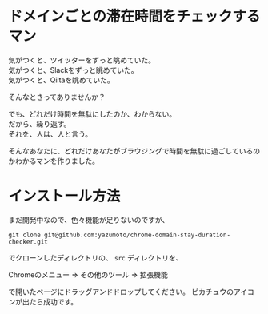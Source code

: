 # ドメインごとの滞在時間をチェックするマン

気がつくと、ツイッターをずっと眺めていた。  
気がつくと、Slackをずっと眺めていた。  
気がつくと、Qiitaを眺めていた。  

そんなときってありませんか？

でも、どれだけ時間を無駄にしたのか、わからない。  
だから、繰り返す。  
それを、人は、人と言う。


そんなあなたに、どれだけあなたがブラウジングで時間を無駄に過ごしているのかわかるマンを作りました。

# インストール方法
まだ開発中なので、色々機能が足りないのですが、

```
git clone git@github.com:yazumoto/chrome-domain-stay-duration-checker.git
```
でクローンしたディレクトリの、 `src` ディレクトリを、


Chromeのメニュー => その他のツール => 拡張機能

で開いたページにドラッグアンドドロップしてください。
ピカチュウのアイコンが出たら成功です。

